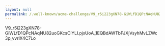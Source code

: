 ```yaml
---
layout: null
permalink: /.well-known/acme-challenge/V9_r5i223gXN78-GiWLfD1QPcNAqNU82uoGKcsCiYLI.html
---
```


V9_r5i223gXN78-GiWLfD1QPcNAqNU82uoGKcsCiYLI.pjxUoA_1EQBdAWTbFJXjVsyhMvLZWc3p_vvrlX4C7Lo
